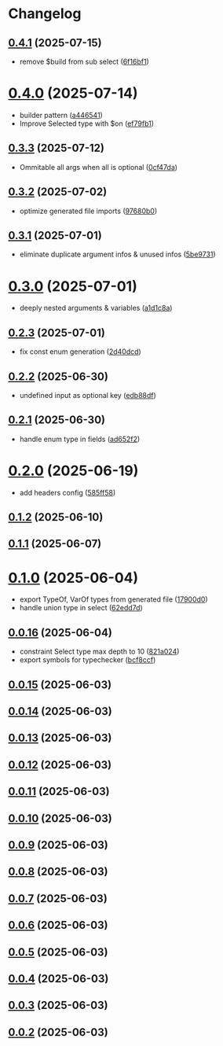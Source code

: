# Changelog

## [0.4.1](https://github.com/zozzz/gql-unicorn/compare/0.4.0...0.4.1) (2025-07-15)


* remove $build from sub select ([6f16bf1](https://github.com/zozzz/gql-unicorn/commit/6f16bf1d8f70aaae8ff4aca220b47a9b4da7cf36))

# [0.4.0](https://github.com/zozzz/gql-unicorn/compare/0.3.3...0.4.0) (2025-07-14)


* builder pattern ([a446541](https://github.com/zozzz/gql-unicorn/commit/a446541d1128a22946c199075f106719d32f28bc))
* Improve Selected type with $on ([ef79fb1](https://github.com/zozzz/gql-unicorn/commit/ef79fb17b657df036c346e89a141847ae8c9ad15))

## [0.3.3](https://github.com/zozzz/gql-unicorn/compare/0.3.2...0.3.3) (2025-07-12)


* Ommitable all args when all is optional ([0cf47da](https://github.com/zozzz/gql-unicorn/commit/0cf47dabd4d98d12f40008d4943b201197287265))

## [0.3.2](https://github.com/zozzz/gql-unicorn/compare/0.3.1...0.3.2) (2025-07-02)


* optimize generated file imports ([97680b0](https://github.com/zozzz/gql-unicorn/commit/97680b084260fdafa4056a51326bd8b8bac0095f))

## [0.3.1](https://github.com/zozzz/gql-unicorn/compare/0.3.0...0.3.1) (2025-07-01)


* eliminate duplicate argument infos & unused infos ([5be9731](https://github.com/zozzz/gql-unicorn/commit/5be973198263949c8f624433b8a91f086546133d))

# [0.3.0](https://github.com/zozzz/gql-unicorn/compare/0.2.3...0.3.0) (2025-07-01)


* deeply nested arguments & variables ([a1d1c8a](https://github.com/zozzz/gql-unicorn/commit/a1d1c8a9b88449deeb172255b0bf8a22580e3cc2))

## [0.2.3](https://github.com/zozzz/gql-unicorn/compare/0.2.2...0.2.3) (2025-07-01)


* fix const enum generation ([2d40dcd](https://github.com/zozzz/gql-unicorn/commit/2d40dcda6008efce256fddb4e3cacf72e4197737))

## [0.2.2](https://github.com/zozzz/gql-unicorn/compare/0.2.1...0.2.2) (2025-06-30)


* undefined input as optional key ([edb88df](https://github.com/zozzz/gql-unicorn/commit/edb88dff639929a44b1ef0e9a654b11c90d4ca01))

## [0.2.1](https://github.com/zozzz/gql-unicorn/compare/0.2.0...0.2.1) (2025-06-30)


* handle enum type in fields ([ad652f2](https://github.com/zozzz/gql-unicorn/commit/ad652f264eec71c4a6bae527f68544d58cae0db6))

# [0.2.0](https://github.com/zozzz/gql-unicorn/compare/0.1.2...0.2.0) (2025-06-19)


* add headers config ([585ff58](https://github.com/zozzz/gql-unicorn/commit/585ff5866860cc6a055d77619a3e7a6ba9cf5efc))

## [0.1.2](https://github.com/zozzz/gql-unicorn/compare/0.1.1...0.1.2) (2025-06-10)

## [0.1.1](https://github.com/zozzz/gql-unicorn/compare/0.1.0...0.1.1) (2025-06-07)

# [0.1.0](https://github.com/zozzz/gql-unicorn/compare/0.0.16...0.1.0) (2025-06-04)


* export TypeOf, VarOf types from generated file ([17900d0](https://github.com/zozzz/gql-unicorn/commit/17900d0671e140db75cf8624073dcbc9b1887dc6))
* handle union type in select ([62edd7d](https://github.com/zozzz/gql-unicorn/commit/62edd7dcd621246dda23093d12a531846f7d7326))

## [0.0.16](https://github.com/zozzz/gql-unicorn/compare/0.0.15...0.0.16) (2025-06-04)


* constraint Select type max depth to 10 ([821a024](https://github.com/zozzz/gql-unicorn/commit/821a0246632614cab665dfb66dbdb72c633b50ea))
* export symbols for typechecker ([bcf8ccf](https://github.com/zozzz/gql-unicorn/commit/bcf8ccf78994abeb833ec008010b4424f8a9a893))

## [0.0.15](https://github.com/zozzz/gql-unicorn/compare/0.0.14...0.0.15) (2025-06-03)

## [0.0.14](https://github.com/zozzz/gql-unicorn/compare/0.0.13...0.0.14) (2025-06-03)

## [0.0.13](https://github.com/zozzz/gql-unicorn/compare/0.0.12...0.0.13) (2025-06-03)

## [0.0.12](https://github.com/zozzz/gql-unicorn/compare/0.0.11...0.0.12) (2025-06-03)

## [0.0.11](https://github.com/zozzz/gql-unicorn/compare/0.0.10...0.0.11) (2025-06-03)

## [0.0.10](https://github.com/zozzz/gql-unicorn/compare/0.0.9...0.0.10) (2025-06-03)

## [0.0.9](https://github.com/zozzz/gql-unicorn/compare/0.0.8...0.0.9) (2025-06-03)

## [0.0.8](https://github.com/zozzz/gql-unicorn/compare/0.0.7...0.0.8) (2025-06-03)

## [0.0.7](https://github.com/zozzz/gql-unicorn/compare/0.0.6...0.0.7) (2025-06-03)

## [0.0.6](https://github.com/zozzz/gql-unicorn/compare/0.0.5...0.0.6) (2025-06-03)

## [0.0.5](https://github.com/zozzz/gql-unicorn/compare/0.0.4...0.0.5) (2025-06-03)

## [0.0.4](https://github.com/zozzz/gql-unicorn/compare/0.0.3...0.0.4) (2025-06-03)

## [0.0.3](https://github.com/zozzz/gql-unicorn/compare/0.0.2...0.0.3) (2025-06-03)

## [0.0.2](https://github.com/zozzz/gql-unicorn/compare/0.0.1...0.0.2) (2025-06-03)
